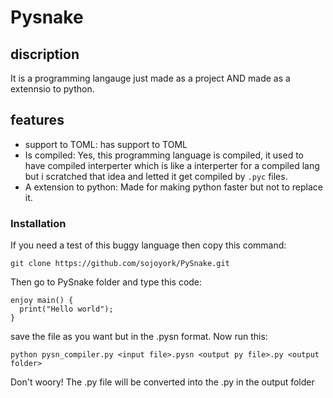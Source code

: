 # Pysnake
## discription
It is a programming langauge just made as a project AND made as a extennsio to python.

## features
- support to TOML: has support to TOML
- Is compiled: Yes, this programming language is compiled, it used to have compiled interperter which is like a interperter for a compiled lang but i scratched that idea and letted it get compiled by `.pyc` files.
-  A extension to python: Made for making python faster but not to replace it.

### Installation
If you need a test of this buggy language then copy this command:
```ssh
git clone https://github.com/sojoyork/PySnake.git
```
Then go to PySnake folder and type this code:
```pysnake
enjoy main() {
  print("Hello world");
}
```
save the file as you want but in the .pysn format.
Now run this:
```ssh
python pysn_compiler.py <input file>.pysn <output py file>.py <output folder>
```

Don't woory! The .py file will be converted into the .py in the output folder   
